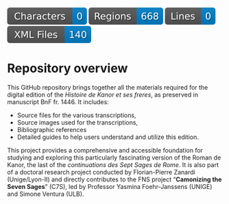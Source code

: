![characters badge](badges/characters.svg) ![regions badge](badges/regions.svg) ![lines badge](badges/lines.svg) ![files badge](badges/files.svg) 

# Repository overview

This GitHub repository brings together all the materials required for the digital edition of the *Histoire de Kanor et ses freres*, as preserved in manuscript BnF fr. 1446. It includes:
* Source files for the various transcriptions,
* Source images used for the transcriptions,
* Bibliographic references
* Detailed guides to help users understand and utilize this edition.
 
This project provides a comprehensive and accessible foundation for studying and exploring this particularly fascinating version of the Roman de Kanor, the last of the *continuations des Sept Sages de Rome*. It is also part of a doctoral research project conducted by Florian-Pierre Zanardi (Unige/Lyon-II) and directly contributes to the FNS project “**Camonizing the Seven Sages**” (C7S), led by Professor Yasmina Foehr-Janssens (UNIGE) and Simone Ventura (ULB).


